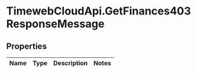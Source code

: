 # TimewebCloudApi.GetFinances403ResponseMessage

## Properties

Name | Type | Description | Notes
------------ | ------------- | ------------- | -------------


